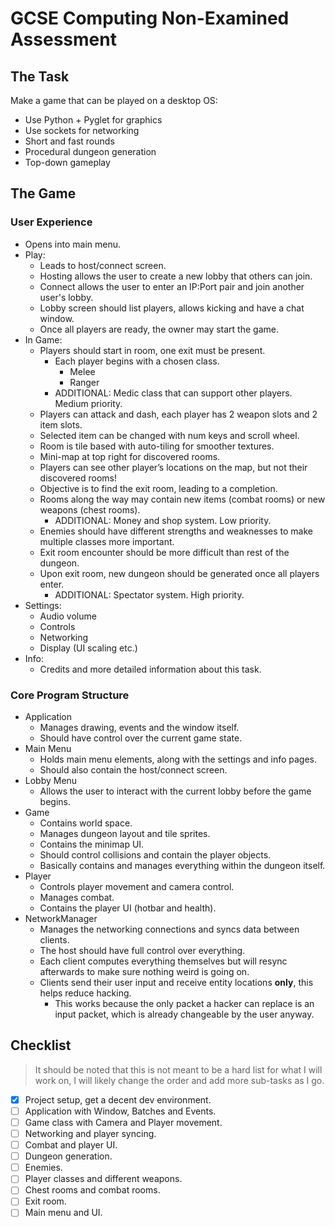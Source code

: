 # GCSE Computing Non-Examined Assessment

## The Task

Make a game that can be played on a desktop OS:

- Use Python + Pyglet for graphics
- Use sockets for networking
- Short and fast rounds
- Procedural dungeon generation
- Top-down gameplay

## The Game

### User Experience

- Opens into main menu.
- Play:
  - Leads to host/connect screen.
  - Hosting allows the user to create a new lobby that others can join.
  - Connect allows the user to enter an IP:Port pair and join another user's lobby.
  - Lobby screen should list players, allows kicking and have a chat window.
  - Once all players are ready, the owner may start the game.
- In Game:
  - Players should start in room, one exit must be present.
    - Each player begins with a chosen class.
      - Melee
      - Ranger
    - ADDITIONAL: Medic class that can support other players. Medium priority.
  - Players can attack and dash, each player has 2 weapon slots and 2 item slots.
  - Selected item can be changed with num keys and scroll wheel.
  - Room is tile based with auto-tiling for smoother textures.
  - Mini-map at top right for discovered rooms.
  - Players can see other player’s locations on the map, but not their discovered rooms!
  - Objective is to find the exit room, leading to a completion.
  - Rooms along the way may contain new items (combat rooms) or new weapons (chest rooms).
      - ADDITIONAL: Money and shop system. Low priority.
  - Enemies should have different strengths and weaknesses to make multiple classes more important.
  - Exit room encounter should be more difficult than rest of the dungeon.
  - Upon exit room, new dungeon should be generated once all players enter.
      - ADDITIONAL: Spectator system. High priority.
- Settings:
  - Audio volume
  - Controls
  - Networking
  - Display (UI scaling etc.)
- Info:
  - Credits and more detailed information about this task.

### Core Program Structure

- Application
  - Manages drawing, events and the window itself.
  - Should have control over the current game state.
- Main Menu
  - Holds main menu elements, along with the settings and info pages.
  - Should also contain the host/connect screen.
- Lobby Menu
  - Allows the user to interact with the current lobby before the game begins.
- Game
  - Contains world space.
  - Manages dungeon layout and tile sprites.
  - Contains the minimap UI.
  - Should control collisions and contain the player objects.
  - Basically contains and manages everything within the dungeon itself.
- Player
  - Controls player movement and camera control.
  - Manages combat.
  - Contains the player UI (hotbar and health).
- NetworkManager
  - Manages the networking connections and syncs data between clients.
  - The host should have full control over everything.
  - Each client computes everything themselves but will resync afterwards to make sure nothing weird is going on.
  - Clients send their user input and receive entity locations **only**, this helps reduce hacking.
    - This works because the only packet a hacker can replace is an input packet, which is already changeable by the user anyway.

## Checklist

> It should be noted that this is not meant to be a hard list for what I will work on, I will likely change the order and add more sub-tasks as I go.

- [X] Project setup, get a decent dev environment.
- [ ] Application with Window, Batches and Events.
- [ ] Game class with Camera and Player movement.
- [ ] Networking and player syncing.
- [ ] Combat and player UI.
- [ ] Dungeon generation.
- [ ] Enemies.
- [ ] Player classes and different weapons.
- [ ] Chest rooms and combat rooms.
- [ ] Exit room.
- [ ] Main menu and UI.

